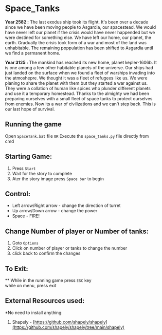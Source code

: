 # Space_Tanks
**Year 2582 :** The last exodus ship took its flight. It's been over a decade since we have been moving people to Asgardia, our spacestead. We would have never left our planet if the crisis would have never happended but we were destined for something else. We have left our home, our planet, the earth. Gradually the crisis took form of a war and most of the land was unhabitable. The remaining poppulation has been shifted to Asgardia until we find a permanent home.

**Year 3125 :** The mankind has reached its new home, planet kepler-1606b. It is one among a few other habitable planets of the universe. Our ships had just landed on the surface when we found a fleet of warships invading into the atmoshepre. We thought it was a fleet of refugees like us. We were planing to share the planet with them but they started a war against  us. They were a collation of human like spices who plunder different planets and use it a temporary homestead. Thanks to the almighty we had been preparing ourselves with a small fleet of space tanks to protect ourselves from enemies. Now its a war of civilizations and we can't step back. This is our last hope of survival.

## Running the game
Open `SpaceTank.bat` file `OR` Execute the `space_tanks.py` file directly from cmd

## Starting Game:
1. Press `Start`
2. Wait for the story to complete
3. Ater the story image press `Space bar` to begin

## Control:
* Left arrow/Right arrow - change the direction of turret
* Up arrow/Down arrow - change the power
* Space - FIRE!

## Change Number of player or Number of tanks:
1. Goto `Options`
2. Click on number of player or tanks to change the number
3. click back to confirm the changes

## To Exit:
** While in the running game press `ESC` key
<br> while on menu, press exit

## External Resources used:
*No need to install anything
1. Shapely - [https://github.com/shapely/shapely](https://github.com/shapely/shapely/tree/main/shapely)

